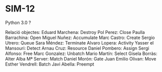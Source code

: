 # SIM-12

Python 3.0 ?

Relació objectes:
Eduard Marchena: Destroy
Pol Perez: Close
Paulla Barrachina: Open
Miguel Nuñez: Accumulate
Marc Castro: Create
Sergio Utrero: Queue
Sara Méndez: Terminate
Alvaro Lopera: Activity
Yasser el Mansouri: Detect
Arnau Cruz: Resource
Daniel Pombero: Assign
Sergi Alfonso: Free
Marc Gonzalez: Unbatch
Mario Martín: Select
Gisela Borràs: Alter
Alba Mª Server: Match
Daniel Morón: Gate
Juan Emilio Olivan: Move
Esther Vendrell: Batch
Javi Abella: Preempt
